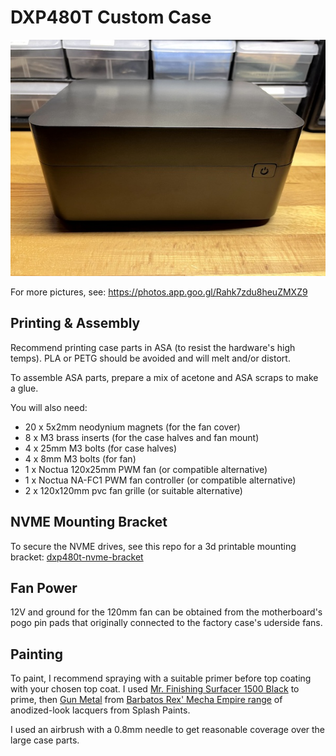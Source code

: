# DXP480T Custom Case

![Front](assets/001_front_sm.jpg)

For more pictures, see: https://photos.app.goo.gl/Rahk7zdu8heuZMXZ9


## Printing & Assembly

Recommend printing case parts in ASA (to resist the hardware's high temps).  PLA or PETG should be avoided and will melt and/or distort.

To assemble ASA parts, prepare a mix of acetone and ASA scraps to make a glue.

You will also need:
* 20 x 5x2mm neodynium magnets (for the fan cover)
* 8 x M3 brass inserts (for the case halves and fan mount)
* 4 x 25mm M3 bolts (for case halves)
* 4 x 8mm M3 bolts (for fan)
* 1 x Noctua 120x25mm PWM fan (or compatible alternative)
* 1 x Noctua NA-FC1 PWM fan controller (or compatible alternative)
* 2 x 120x120mm pvc fan grille (or suitable alternative)

## NVME Mounting Bracket

To secure the NVME drives, see this repo for a 3d printable mounting bracket:
[dxp480t-nvme-bracket](https://github.com/mlilley/dxp480t-nvme-bracket)

## Fan Power

12V and ground for the 120mm fan can be obtained from the motherboard's pogo pin pads that originally connected to the factory case's uderside fans.

## Painting

To paint, I recommend spraying with a suitable primer before top coating with your chosen top coat.  I used [Mr. Finishing Surfacer 1500 Black](https://www.mr-hobby.com/en/product2/category_33/256.html) to prime, then [Gun Metal](https://www.splash-paints.com/product-page/gunmetal) from [Barbatos Rex' Mecha Empire range](https://www.splash-paints.com/barbatosrex) of anodized-look lacquers from Splash Paints.

I used an airbrush with a 0.8mm needle to get reasonable coverage over the large case parts.
